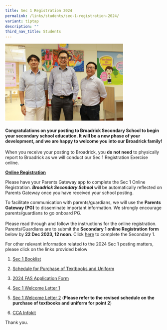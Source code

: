 ```yaml
---
title: Sec 1 Registration 2024
permalink: /links/students/sec-1-registration-2024/
variant: tiptap
description: ""
third_nav_title: Students
---
```

<p></p><div class="isomer-image-wrapper"><img style="width: 75%;" height="auto" width="100%" alt="Broadrick Secondary School | School Leaders" src="/images/2024/Screenshot_2023_12_20_131951.png"></div><h4><strong>Congratulations on your posting to Broadrick Secondary School to begin your secondary school education. It will be a new phase of your development, and we are happy to welcome you into our Broadrick family!</strong></h4><p>When you receive your posting to Broadrick, you&nbsp;<strong>do not need</strong>&nbsp;to physically report to Broadrick as we will conduct our Sec 1 Registration Exercise online.</p><p><strong><u>Online Registration</u></strong></p><p>Please have your Parents Gateway app to complete the Sec 1 Online Registration.&nbsp;<strong><em>Broadrick Secondary School </em></strong>will be automatically reflected on Parents Gateway once you have received your school posting.</p><p>To facilitate communication with parents/guardians, we will use the&nbsp;<strong>Parents Gateway (PG)</strong>&nbsp;to disseminate important information. We strongly encourage parents/guardians to go onboard PG.<br><br>Please read through and follow the instructions for the online registration. Parents/Guardians are to submit the&nbsp;<strong>Secondary 1 online Registration</strong>&nbsp;<strong>form </strong>below by&nbsp;<strong>22 Dec 2023, 12 noon</strong>. Click&nbsp;<a href="https://form.gov.sg/65823699588e9a0012be311d" rel="noopener noreferrer nofollow" target="_blank">here</a>&nbsp;to complete the Secondary 1.</p><p>For other relevant information related to the 2024 Sec 1 posting matters, please click on the links provided below</p><ol data-tight="true" class="tight"><li><p><a href="https://www.broadricksec.moe.edu.sg/links/students/book-lists/" rel="noopener noreferrer nofollow" target="_blank">Sec 1 Booklist</a></p></li><li><p><a href="/files/Updated_Schedule_for_the_purchase_of_Textbooks___Uniform.pdf" rel="noopener noreferrer nofollow" target="_blank">Schedule for Purchase of Textbooks and Uniform</a></p></li><li><p><a href="/files/2024_FAS_Application.pdf" rel="noopener noreferrer nofollow" target="_blank">2024 FAS Application Form</a></p></li><li><p><a href="/files/Sec_1_Welcome_Letter_1.pdf" rel="noopener noreferrer nofollow" target="_blank">Sec 1 Welcome Letter 1</a></p></li><li><p><a href="/files/Sec_1_Welcome_Letter_2.pdf" rel="noopener noreferrer nofollow" target="_blank">Sec 1 Welcome Letter 2</a> (<strong>Please refer to the revised schedule on the purchase of textbooks and uniform for point 2</strong>)</p></li><li><p><a href="https://www.broadricksec.moe.edu.sg/cca/cca-infokit-2022/" rel="noopener noreferrer nofollow" target="_blank">CCA Infokit</a></p></li></ol><p>Thank you.</p><p></p>